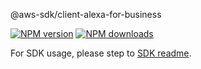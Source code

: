 @aws-sdk/client-alexa-for-business

[![NPM version](https://img.shields.io/npm/v/@aws-sdk/client-alexa-for-business/rc.svg)](https://www.npmjs.com/package/@aws-sdk/client-alexa-for-business)
[![NPM downloads](https://img.shields.io/npm/dm/@aws-sdk/client-alexa-for-business.svg)](https://www.npmjs.com/package/@aws-sdk/client-alexa-for-business)

For SDK usage, please step to [SDK readme](https://github.com/aws/aws-sdk-js-v3).

